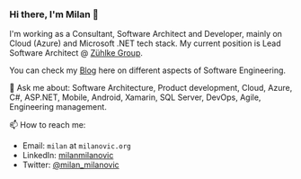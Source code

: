 ### Hi there, I'm Milan 👋

I'm working as a Consultant, Software Architect and Developer, mainly on Cloud (Azure) and Microsoft .NET tech stack. My current position is Lead Software Architect @ [Zühlke Group](www.zuehlke.com).

You can check my [Blog](https://milan.milanovic.org/#posts) here on different aspects of Software Engineering.

💬 Ask me about: Software Architecture, Product development, Cloud, Azure, C#, ASP.NET, Mobile, Android, Xamarin, SQL Server, DevOps, Agile, Engineering management. 

📫 How to reach me:

* Email: `milan` at `milanovic.org`
* LinkedIn: [milanmilanovic](https://www.linkedin.com/in/milanmilanovic/)
* Twitter: [@milan_milanovic](https://twitter.com/milan_milanovic)

<!--
**milanm/milanm** is a ✨ _special_ ✨ repository because its `README.md` (this file) appears on your GitHub profile.

Here are some ideas to get you started:

- 🔭 I’m currently working on ...
- 🌱 I’m currently learning ...
- 👯 I’m looking to collaborate on ...
- 🤔 I’m looking for help with ...
- 💬 Ask me about ...
- 📫 How to reach me: ...
- 😄 Pronouns: ...
- ⚡ Fun fact: ...
-->

